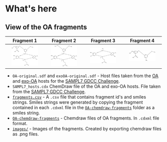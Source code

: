 # What's here

## View of the OA fragments
| Fragment 1 | Fragment 2 | Fragment 3 | Fragment 4 |
| :-----------: | :------------: | :------------: | :------------: |
| <img src="./images/OA-fragment-1.png" width=75% height=75%>    |   <img src="./images/OA-fragment-2.png" width=75% height=75%>   |    <img src="./images/OA-fragment-3.png" width=75% height=75%>    |   <img src="./images/OA-fragment-4.png" width=75% height=75%> |

- `OA-original.sdf` and `exoOA-original.sdf` - Host files taken from the [OA](https://github.com/samplchallenges/SAMPL7/blob/master/host_guest/GDCC_and_guests/host_files/OA.sdf) and [exo-OA](https://github.com/samplchallenges/SAMPL7/blob/master/host_guest/GDCC_and_guests/host_files/exoOA.sdf) hosts for the [SAMPL7 GDCC Challenge](https://github.com/samplchallenges/SAMPL7/tree/master/host_guest/GDCC_and_guests/host_files).
- `SAMPL7_hosts.cdx` ChemDraw file of the OA and exo-OA hosts. File taken from the [SAMPL7 GDCC Challenge](https://github.com/samplchallenges/SAMPL7/tree/master/host_guest/GDCC_and_guests/host_files).
- [`fragments.csv`](fragments.csv) - A `.csv` file that contains fragment id's and smiles strings. Smiles strings were generated by copying the fragment contained in each `.cdxml` file in the [`OA-chemdraw-fragments`](OA-chemdraw-fragments/) folder as a smiles string.
- [`OA-chemdraw-fragments`](OA-chemdraw-fragments/) - Chemdraw files of OA fragments. In `.cdxml` file format.
- [`images/`](images/) - Images of the fragments. Created by exporting chemdraw files as .png files.
